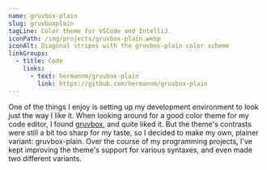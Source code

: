 ```yaml
---
name: gruvbox-plain
slug: gruvboxplain
tagLine: Color theme for VSCode and IntelliJ.
iconPath: /img/projects/gruvbox-plain.webp
iconAlt: Diagonal stripes with the gruvbox-plain color scheme
linkGroups:
  - title: Code
    links:
      - text: hermannm/gruvbox-plain
        link: https://github.com/hermannm/gruvbox-plain
---
```


One of the things I enjoy is setting up my development environment to look just the way I like it.
When looking around for a good color theme for my code editor, I found
[gruvbox](https://github.com/morhetz/gruvbox#readme), and quite liked it. But the theme's contrasts
were still a bit too sharp for my taste, so I decided to make my own, plainer variant:
gruvbox-plain. Over the course of my programming projects, I've kept improving the theme's support
for various syntaxes, and even made two different variants.
